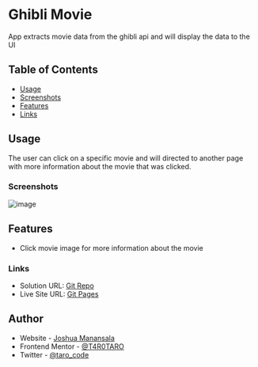 # Ghibli Movie

App extracts movie data from the ghibli api and will display the data to the UI

## Table of Contents
   - [Usage](#usage)
   - [Screenshots](#screenshots)
   - [Features](#features)
   - [Links](#links)

## Usage
The user can click on a specific movie and will directed to another page with more information about the movie that was clicked.

### Screenshots
  ![image](https://user-images.githubusercontent.com/76195521/223243149-b6aab843-5062-49d6-bd56-43237a538c43.png)

## Features
- Click movie image for more information about the movie

### Links

- Solution URL: [Git Repo](https://github.com/T4R0TARO/ghibli-api)
- Live Site URL: [Git Pages](https://t4r0taro.github.io/ghibli-api/)

## Author

- Website - [Joshua Manansala](https://github.com/T4R0TARO)
- Frontend Mentor - [@T4R0TARO](https://www.frontendmentor.io/profile/T4R0TARO)
- Twitter - [@taro_code](https://twitter.com/taro_code)

